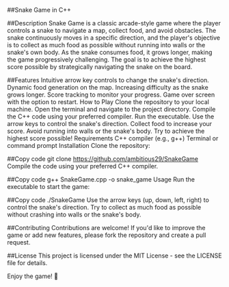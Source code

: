 ##Snake Game in C++


##Description
Snake Game is a classic arcade-style game where the player controls a snake to navigate a map, collect food, and avoid obstacles. The snake continuously moves in a specific direction, and the player's objective is to collect as much food as possible without running into walls or the snake's own body. As the snake consumes food, it grows longer, making the game progressively challenging. The goal is to achieve the highest score possible by strategically navigating the snake on the board.

##Features
Intuitive arrow key controls to change the snake's direction.
Dynamic food generation on the map.
Increasing difficulty as the snake grows longer.
Score tracking to monitor your progress.
Game over screen with the option to restart.
How to Play
Clone the repository to your local machine.
Open the terminal and navigate to the project directory.
Compile the C++ code using your preferred compiler.
Run the executable.
Use the arrow keys to control the snake's direction.
Collect food to increase your score.
Avoid running into walls or the snake's body.
Try to achieve the highest score possible!
Requirements
C++ compiler (e.g., g++)
Terminal or command prompt
Installation
Clone the repository:

##Copy code
git clone https://github.com/ambitious29/SnakeGame
Compile the code using your preferred C++ compiler.

##Copy code
g++ SnakeGame.cpp -o snake_game
Usage
Run the executable to start the game:

##Copy code
./SnakeGame
Use the arrow keys (up, down, left, right) to control the snake's direction. Try to collect as much food as possible without crashing into walls or the snake's body.

##Contributing
Contributions are welcome! If you'd like to improve the game or add new features, please fork the repository and create a pull request.

##License
This project is licensed under the MIT License - see the LICENSE file for details.

Enjoy the game! 🐍
